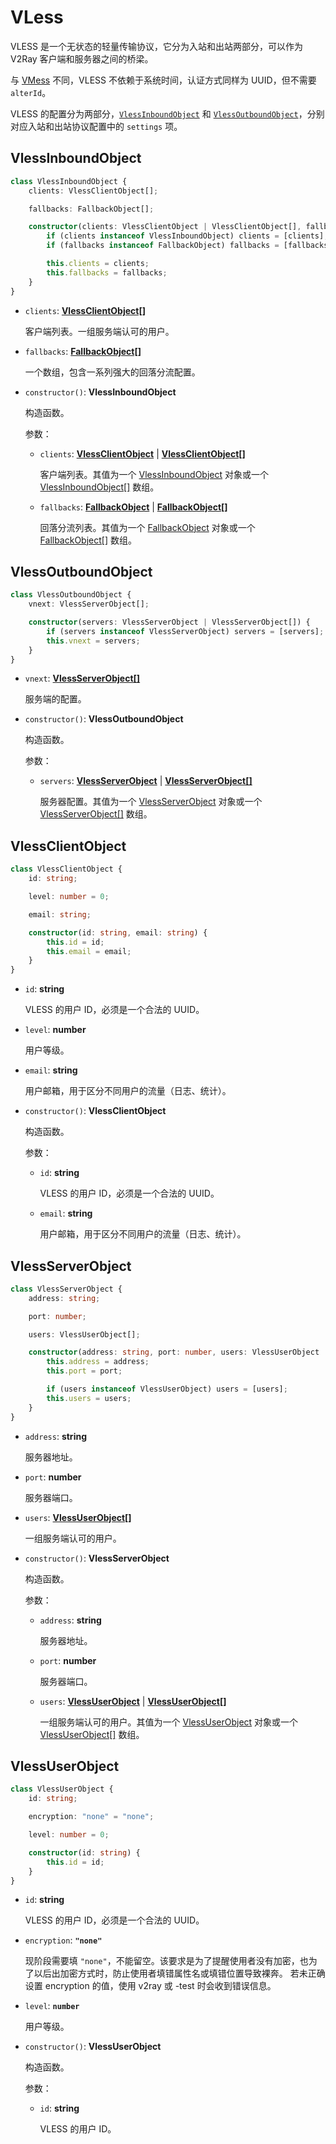 # VLess

VLESS 是一个无状态的轻量传输协议，它分为入站和出站两部分，可以作为 V2Ray 客户端和服务器之间的桥梁。

与 [VMess](/protocol/Vmess.md) 不同，VLESS 不依赖于系统时间，认证方式同样为 UUID，但不需要 `alterId`。

VLESS 的配置分为两部分，[`VlessInboundObject`](#VlessInboundObject) 和 [`VlessOutboundObject`](#VlessOutboundObject)，分别对应入站和出站协议配置中的 `settings` 项。

## VlessInboundObject

```typescript
class VlessInboundObject {
    clients: VlessClientObject[];

    fallbacks: FallbackObject[];

    constructor(clients: VlessClientObject | VlessClientObject[], fallbacks: FallbackObject | FallbackObject[]) {
        if (clients instanceof VlessInboundObject) clients = [clients];
        if (fallbacks instanceof FallbackObject) fallbacks = [fallbacks];

        this.clients = clients;
        this.fallbacks = fallbacks;
    }
}
```

* `clients`: **[VlessClientObject[]](#VlessClientObject)**

  客户端列表。一组服务端认可的用户。

* `fallbacks`: **[FallbackObject[]](/protocol/Fallback.md#FallbackObject)**

  一个数组，包含一系列强大的回落分流配置。

* `constructor()`: **VlessInboundObject**

  构造函数。

  参数：

  * `clients`: **[VlessClientObject](#VlessClientObject)** | **[VlessClientObject[]](#VlessClientObject)**

    客户端列表。其值为一个 [VlessInboundObject](#VlessInboundObject) 对象或一个 [VlessInboundObject[]](#VlessInboundObject) 数组。

  * `fallbacks`: **[FallbackObject](/protocol/Fallback.md#FallbackObject)** | **[FallbackObject[]](/protocol/Fallback.md#FallbackObject)**

    回落分流列表。其值为一个 [FallbackObject](/protocol/Fallback.md#FallbackObject) 对象或一个 [FallbackObject[]](/protocol/Fallback.md#FallbackObject) 数组。

## VlessOutboundObject

```typescript
class VlessOutboundObject {
    vnext: VlessServerObject[];

    constructor(servers: VlessServerObject | VlessServerObject[]) {
        if (servers instanceof VlessServerObject) servers = [servers];
        this.vnext = servers;
    }
}
```

* `vnext`: **[VlessServerObject[]](#VlessServerObject)**

  服务端的配置。

* `constructor()`: **VlessOutboundObject**

  构造函数。

  参数：

  * `servers`: **[VlessServerObject](#VlessServerObject)** | **[VlessServerObject[]](#VlessServerObject)**

    服务器配置。其值为一个 [VlessServerObject](#VlessServerObject) 对象或一个 [VlessServerObject[]](#VlessServerObject) 数组。

## VlessClientObject

```typescript
class VlessClientObject {
    id: string;

    level: number = 0;

    email: string;

    constructor(id: string, email: string) {
        this.id = id;
        this.email = email;
    }
}
```

* `id`: **string**

  VLESS 的用户 ID，必须是一个合法的 UUID。

* `level`: **number**

  用户等级。

* `email`: **string**

  用户邮箱，用于区分不同用户的流量（日志、统计）。

* `constructor()`: **VlessClientObject**

  构造函数。

  参数：

  * `id`: **string**

    VLESS 的用户 ID，必须是一个合法的 UUID。

  * `email`: **string**

    用户邮箱，用于区分不同用户的流量（日志、统计）。

## VlessServerObject

```typescript
class VlessServerObject {
    address: string;

    port: number;

    users: VlessUserObject[];

    constructor(address: string, port: number, users: VlessUserObject | VlessUserObject[]) {
        this.address = address;
        this.port = port;

        if (users instanceof VlessUserObject) users = [users];
        this.users = users;
    }
}
```

* `address`: **string**

  服务器地址。

* `port`: **number**

  服务器端口。

* `users`: **[VlessUserObject[]](#VlessUserObject)**

  一组服务端认可的用户。

* `constructor()`: **VlessServerObject**

  构造函数。

  参数：

  * `address`: **string**

    服务器地址。

  * `port`: **number**

    服务器端口。

  * `users`: **[VlessUserObject](#VlessUserObject)** | **[VlessUserObject[]](#VlessUserObject)**

    一组服务端认可的用户。其值为一个 [VlessUserObject](#VlessUserObject) 对象或一个 [VlessUserObject[]](#VlessUserObject) 数组。

## VlessUserObject

```typescript
class VlessUserObject {
    id: string;

    encryption: "none" = "none";

    level: number = 0;

    constructor(id: string) {
        this.id = id;
    }
}
```

* `id`: **string**

  VLESS 的用户 ID，必须是一个合法的 UUID。

* `encryption`: **`"none"`**

  现阶段需要填 `"none"`，不能留空。该要求是为了提醒使用者没有加密，也为了以后出加密方式时，防止使用者填错属性名或填错位置导致裸奔。
  若未正确设置 encryption 的值，使用 v2ray 或 -test 时会收到错误信息。

* `level`: **`number`**

  用户等级。

* `constructor()`: **VlessUserObject**

  构造函数。

  参数：

  * `id`: **string**

    VLESS 的用户 ID。